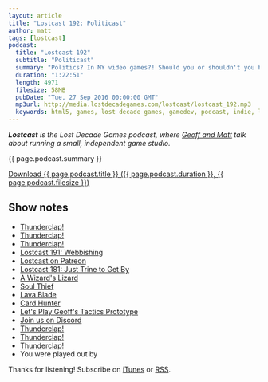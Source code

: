 ```yaml
---
layout: article
title: "Lostcast 192: Politicast"
author: matt
tags: [lostcast]
podcast:
  title: "Lostcast 192"
  subtitle: "Politicast"
  summary: "Politics? In MY video games?! Should you or shouldn't you be open about your views? Also status updates on our projects."
  duration: "1:22:51"
  length: 4971
  filesize: 58MB
  pubDate: "Tue, 27 Sep 2016 00:00:00 GMT"
  mp3url: http://media.lostdecadegames.com/lostcast/lostcast_192.mp3
  keywords: html5, games, lost decade games, gamedev, podcast, indie, lostcast
---
```

_**Lostcast** is the Lost Decade Games podcast, where [Geoff and Matt](/about/) talk about running a small, independent game studio._

{{ page.podcast.summary }}

<a class="download-podcast" href="{{ page.podcast.mp3url }}">
	Download {{ page.podcast.title }} ({{ page.podcast.duration }}, {{ page.podcast.filesize }})
</a>

## Show notes

* [Thunderclap!](https://www.thunderclap.it/projects/47430-indie-game-sim)
* [Thunderclap!](https://www.thunderclap.it/projects/47430-indie-game-sim)
* [Thunderclap!](https://www.thunderclap.it/projects/47430-indie-game-sim)
* [Lostcast 191: Webbishing](http://www.lostdecadegames.com/lostcast-191/)
* [Lostcast on Patreon](https://www.patreon.com/lostdecadegames)
* [Lostcast 181: Just Trine to Get By](http://www.lostdecadegames.com/lostcast-181/)
* [A Wizard's Lizard](http://store.steampowered.com/app/280040/)
* [Soul Thief](http://store.steampowered.com/app/373470)
* [Lava Blade](http://www.lavablade.com/)
* [Card Hunter](http://www.cardhunter.com/)
* [Let's Play Geoff's Tactics Prototype](https://www.youtube.com/watch?v=lQTN-4PKWqc)
* [Join us on Discord]()
* [Thunderclap!](https://www.thunderclap.it/projects/47430-indie-game-sim)
* [Thunderclap!](https://www.thunderclap.it/projects/47430-indie-game-sim)
* [Thunderclap!](https://www.thunderclap.it/projects/47430-indie-game-sim)
* You were played out by []()

Thanks for listening! Subscribe on [iTunes](http://itunes.apple.com/us/podcast/lostcast/id481950724) or [RSS](/lostcast.xml).
